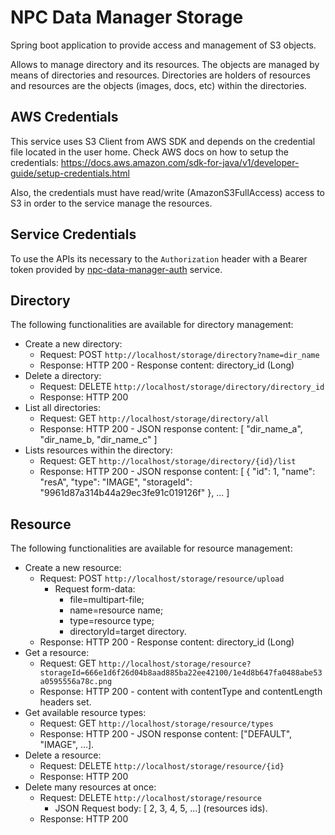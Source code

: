 # NPC Data Manager Storage
Spring boot application to provide access and management of S3 objects.

Allows to manage directory and its resources. The objects are managed by means of
directories and resources. Directories are holders of resources and resources are the
objects (images, docs, etc) within the directories.


## AWS Credentials

This service uses S3 Client from AWS SDK and depends on the credential file located in
the user home. Check AWS docs on how to setup the credentials: https://docs.aws.amazon.com/sdk-for-java/v1/developer-guide/setup-credentials.html

Also, the credentials must have read/write (AmazonS3FullAccess) access to S3 in order to
the service manage the resources.


## Service Credentials

To use the APIs its necessary to the ``Authorization`` header with a Bearer token provided by [npc-data-manager-auth](https://github.com/dendriel/npc-data-manager-auth) service.

## Directory
The following functionalities are available for directory management:

- Create a new directory:
  - Request: POST ``http://localhost/storage/directory?name=dir_name``
  - Response: HTTP 200 - Response content: directory_id (Long)
- Delete a directory:
    - Request: DELETE ``http://localhost/storage/directory/directory_id``
    - Response: HTTP 200
- List all directories:
  - Request: GET ``http://localhost/storage/directory/all``
  - Response: HTTP 200 - JSON response content: [ "dir_name_a", "dir_name_b, "dir_name_c" ]
- Lists resources within the directory:
  - Request: GET ``http://localhost/storage/directory/{id}/list``
  - Response: HTTP 200 - JSON response content: [ { "id": 1, "name": "resA", "type": "IMAGE", "storageId": "9961d87a314b44a29ec3fe91c019126f" }, ... ]

## Resource
The following functionalities are available for resource management:

- Create a new resource:
  - Request: POST ``http://localhost/storage/resource/upload``
     - Request form-data:
        - file=multipart-file;
        - name=resource name;
        - type=resource type;
        - directoryId=target directory. 
  - Response: HTTP 200 - Response content: directory_id (Long)
- Get a resource:
  - Request: GET ``http://localhost/storage/resource?storageId=666e1d6f26d04b8aad885ba22ee42100/1e4d8b647fa0488abe53a0595556a78c.png``
  - Response: HTTP 200 - content with contentType and contentLength headers set.
- Get available resource types:
  - Request: GET ``http://localhost/storage/resource/types``
  - Response: HTTP 200 - JSON response content: ["DEFAULT", "IMAGE", ...].
- Delete a resource:
  - Request: DELETE ``http://localhost/storage/resource/{id}``
  - Response: HTTP 200
- Delete many resources at once:
  - Request: DELETE ``http://localhost/storage/resource``
    - JSON Request body: [ 2, 3, 4, 5, ...] (resources ids).
  - Response: HTTP 200

